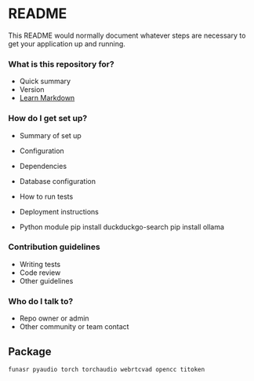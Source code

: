 # README #

This README would normally document whatever steps are necessary to get your application up and running.

### What is this repository for? ###

* Quick summary
* Version
* [Learn Markdown](https://bitbucket.org/tutorials/markdowndemo)

### How do I get set up? ###

* Summary of set up
* Configuration
* Dependencies
* Database configuration
* How to run tests
* Deployment instructions

* Python module
pip install duckduckgo-search
pip install ollama

### Contribution guidelines ###

* Writing tests
* Code review
* Other guidelines

### Who do I talk to? ###

* Repo owner or admin
* Other community or team contact

## Package
```
funasr pyaudio torch torchaudio webrtcvad opencc titoken
```
